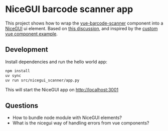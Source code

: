 # NiceGUI barcode scanner app

This project shows how to wrap the [vue-barcode-scanner] component into a [NiceGUI] ui element.
Based on [this discussion](https://github.com/zauberzeug/nicegui/discussions/5016),
and inspired by the [custom vue component example].

## Development

Install dependencies and run the hello world app:

```bash
npm install
uv sync
uv run src/nicegui_scanner/app.py
```

This will start the NiceGUI app on <http://localhost:3001>

## Questions

- How to bundle node module with NiceGUI elements?
- What is the nicegui way of handling errors from vue components?

[vue-barcode-scanner]: https://www.npmjs.com/package/vue-barcode-reader
[NiceGUI]: https://nicegui.io/
[custom vue component example]: https://github.com/zauberzeug/nicegui/tree/main/examples/custom_vue_component

